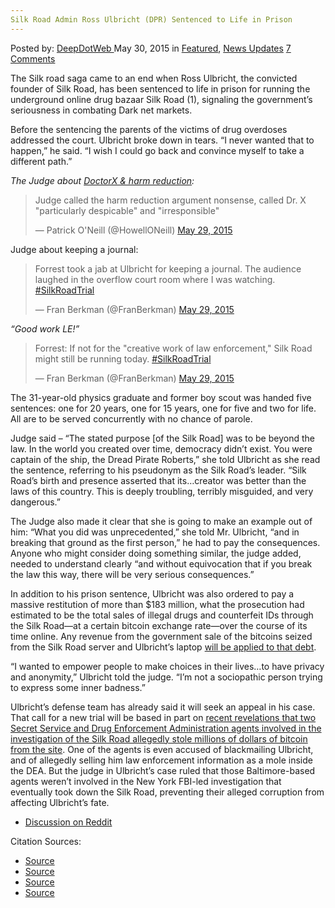 ```yaml
---
Silk Road Admin Ross Ulbricht (DPR) Sentenced to Life in Prison
---
```

<article class="post-listing post-10486 post type-post status-publish format-standard has-post-thumbnail hentry  tag-admin tag-life tag-prison  tag-sentenced tag-ulbricht">
    <div class="post-inner">
        <span>Posted by: <a href="https://www.deepdotweb.com/author/admin/" title="">DeepDotWeb </a></span>
    <span>May 30, 2015</span>
    <span>in <a href="https://www.deepdotweb.com/category/deepdot-news/" rel="category tag">Featured</a>, <a href="https://www.deepdotweb.com/category/news-updates/" rel="category tag">News Updates</a></span>
    <span><a href="https://www.deepdotweb.com/2015/05/30/silk-road-admin-ross-ulbricht-dpr-sentenced-to-life-in-prison/#comments">7 Comments</a></span>
    </p>
    <div class="clear"></div>
    <div class="entry">
    <p>The Silk road saga came to an end when Ross Ulbricht, the convicted founder of Silk Road, has been sentenced to life in prison for running the underground online drug bazaar Silk Road (1), signaling the government’s seriousness in combating Dark net markets.</p>
    <p>Before the sentencing the parents of the victims of drug overdoses addressed the court. Ulbricht broke down in tears. “I never wanted that to happen,” he said. “I wish I could go back and convince myself to take a different path.”</p>
    <p><em>The Judge about <a href="http://www.deepdotweb.com/2015/05/30/doctorx-despicable-me/">DoctorX &amp; harm reduction</a>:</em></p>
    <blockquote class="twitter-tweet" width="550">
    <p lang="en" dir="ltr">Judge called the harm reduction argument nonsense, called Dr. X &quot;particularly despicable&quot; and &quot;irresponsible&quot;</p>
    <p>&mdash; Patrick O&#39;Neill (@HowellONeill) <a href="https://twitter.com/HowellONeill/status/604377479332139008">May 29, 2015</a></p></blockquote>
    <p><script async src="//platform.twitter.com/widgets.js" charset="utf-8"></script></p>
    <p>Judge about keeping a journal:</p>
    <blockquote class="twitter-tweet" width="550">
    <p lang="en" dir="ltr">Forrest took a jab at Ulbricht for keeping a journal. The audience laughed in the overflow court room where I was watching. <a href="https://twitter.com/hashtag/SilkRoadTrial?src=hash">#SilkRoadTrial</a></p>
    <p>&mdash; Fran Berkman (@FranBerkman) <a href="https://twitter.com/FranBerkman/status/604380331773464576">May 29, 2015</a></p></blockquote>
    <p><script async src="//platform.twitter.com/widgets.js" charset="utf-8"></script></p>
    <p><em>&#8220;Good work LE!&#8221;</em></p>
    <blockquote class="twitter-tweet" width="550">
    <p lang="en" dir="ltr">Forrest: If not for the &quot;creative work of law enforcement,&quot; Silk Road might still be running today. <a href="https://twitter.com/hashtag/SilkRoadTrial?src=hash">#SilkRoadTrial</a></p>
    <p>&mdash; Fran Berkman (@FranBerkman) <a href="https://twitter.com/FranBerkman/status/604381455758794753">May 29, 2015</a></p></blockquote>
    <p><script async src="//platform.twitter.com/widgets.js" charset="utf-8"></script></p>
    <p>The 31-year-old physics graduate and former boy scout was handed five sentences: one for 20 years, one for 15 years, one for five and two for life. All are to be served concurrently with no chance of parole.</p>
    <p>Judge said &#8211; “The stated purpose [of the Silk Road] was to be beyond the law. In the world you created over time, democracy didn’t exist. You were captain of the ship, the Dread Pirate Roberts,” she told Ulbricht as she read the sentence, referring to his pseudonym as the Silk Road’s leader. “Silk Road’s birth and presence asserted that its…creator was better than the laws of this country. This is deeply troubling, terribly misguided, and very dangerous.”</p>
    <p>The Judge also made it clear that she is going to make an example out of him: “What you did was unprecedented,” she told Mr. Ulbricht, “and in breaking that ground as the first person,” he had to pay the consequences. Anyone who might consider doing something similar, the judge added, needed to understand clearly “and without equivocation that if you break the law this way, there will be very serious consequences.”</p>
    <p>In addition to his prison sentence, Ulbricht was also ordered to pay a massive restitution of more than $183 million, what the prosecution had estimated to be the total sales of illegal drugs and counterfeit IDs through the Silk Road—at a certain bitcoin exchange rate—over the course of its time online. Any revenue from the government sale of the bitcoins seized from the Silk Road server and Ulbricht’s laptop <a href="http://motherboard.vice.com/en_ca/read/the-government-tells-ross-ulbricht-he-owes-them-183961921">will be applied to that debt</a>.</p>
    <p>“I wanted to empower people to make choices in their lives…to have privacy and anonymity,” Ulbricht told the judge. “I’m not a sociopathic person trying to express some inner badness.”</p>
    <p>Ulbricht’s defense team has already said it will seek an appeal in his case. That call for a new trial will be based in part on <a href="http://www.wired.com/2015/03/dea-agent-charged-acting-paid-mole-silk-road/">recent revelations that two Secret Service and Drug Enforcement Administration agents involved in the investigation of the Silk Road allegedly stole millions of dollars of bitcoin from the site</a>. One of the agents is even accused of blackmailing Ulbricht, and of allegedly selling him law enforcement information as a mole inside the DEA. But the judge in Ulbricht’s case ruled that those Baltimore-based agents weren’t involved in the New York FBI-led investigation that eventually took down the Silk Road, preventing their alleged corruption from affecting Ulbricht’s fate.</p>
    <ul>
    <li><a href="https://www.reddit.com/r/DarkNetMarkets/comments/37r2fe/ross_ulbricht_sentencing_megathread/">Discussion on Reddit</a></li>
    </ul>
    <p>Citation Sources:</p>
    <ul>
    <li><a href="http://www.wsj.com/articles/silk-road-founder-ross-ulbricht-sentenced-to-life-in-prison-1432929957">Source</a></li>
    <li><a href="http://www.theguardian.com/technology/2015/may/29/silk-road-ross-ulbricht-sentenced">Source</a></li>
    <li><a href="http://www.wired.com/2015/05/silk-road-creator-ross-ulbricht-sentenced-life-prison/">Source</a></li>
    <li><a href="http://www.nytimes.com/2015/05/30/nyregion/ross-ulbricht-creator-of-silk-road-website-is-sentenced-to-life-in-prison.html?_r=0">Source</a></li>
    </ul>
    </div>
    <span style="display:none"><a href="https://www.deepdotweb.com/tag/admin/" rel="tag">admin</a> <a href="https://www.deepdotweb.com/tag/dpr/" rel="tag">dpr</a> <a href="https://www.deepdotweb.com/tag/life/" rel="tag">life</a> <a href="https://www.deepdotweb.com/tag/prison/" rel="tag">prison</a>  <a href="https://www.deepdotweb.com/tag/ross/" rel="tag">ross</a> <a href="https://www.deepdotweb.com/tag/sentenced/" rel="tag">sentenced</a> <a href="https://www.deepdotweb.com/tag/ulbricht/" rel="tag">ulbricht</a></span> <span style="display:none" class="updated">2015-05-30</span>
    <div style="display:none" class="vcard author" itemprop="author" itemscope itemtype="http://schema.org/Person"><strong class="fn" itemprop="name">
    </div>
</article>

